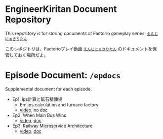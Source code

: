 # EngineerKiritan Document Repository
This repository is for storing documents of Factorio gameplay series, [`えんじにぁきりたん`](https://www.nicovideo.jp/series/93078).

このレポジトリは、Factorioプレイ動画 [`えんじにぁきりたん`](https://www.nicovideo.jp/series/93078) のドキュメントを保管しておく場所だよ。

# Episode Document: `/epdocs`
Supplemental document for each episode.

- Ep1. ips計算と鉱石精錬場
    - En: ips calculation and furnace factory
    - [video](https://www.nicovideo.jp/watch/sm36315936), no doc
- Ep2. When Main Bus Wins
    - [video](https://www.nicovideo.jp/watch/sm36338714), [doc](epdocs/ep2/index.md)
- Ep3. Railway Microservice Architecture
    - [video](https://www.nicovideo.jp/watch/sm36404216), [doc](epdocs/ep3/index.md)
